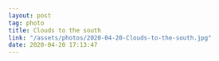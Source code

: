 ```yaml
---
layout: post
tag: photo
title: Clouds to the south
link: "/assets/photos/2020-04-20-Clouds-to-the-south.jpg"
date: 2020-04-20 17:13:47
---
```

